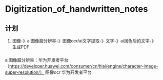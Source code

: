 # Digitization_of_handwritten_notes
## 计划
  1. 图像-》ai图像超分辨率-》图像ocr/ai文字提取-》文字-》ai润色后的文字-》生成PDF
###
  ai图像超分辨率：华为开发者平台（https://developer.huawei.com/consumer/cn/hiai/engine/character-image-super-resolution/）
  图像ocr 华为开发者平台
